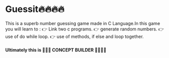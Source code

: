 # Guessit🔥🔥🔥🔥
This is a superb number guessing game made in C Language.In this game you will learn to :
👉 Link two c programs.
👉 generate random numbers.
👉 use of do while loop.
👉 use of methods, if else and loop together.

#### Ultimately this is 💪💪💪 CONCEPT BUILDER 🤜🤜🤜🤜
